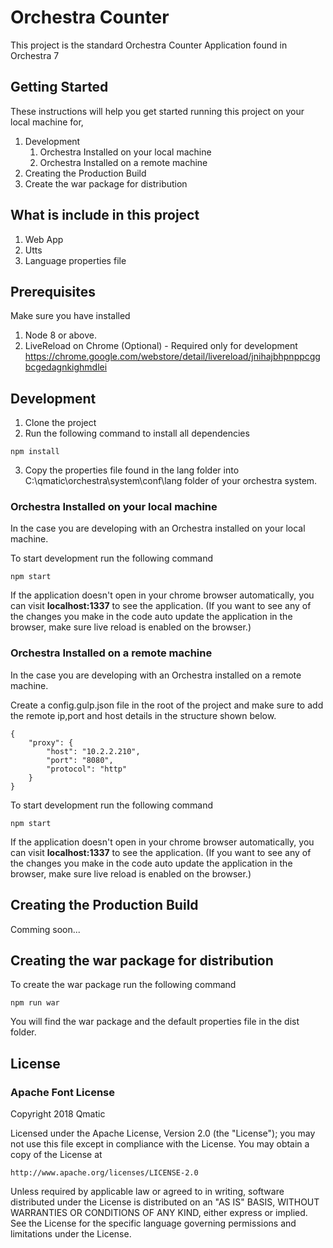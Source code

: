 # Orchestra Counter

This project is the standard Orchestra Counter Application found in Orchestra 7

## Getting Started

These instructions will help you get started running this project on your local machine for,
1. Development
    1. Orchestra Installed on your local machine
    2. Orchestra Installed on a remote machine
2. Creating the Production Build
3. Create the war package for distribution

## What is include in this project

1. Web App
2. Utts
3. Language properties file

## Prerequisites

Make sure you have installed 
1. Node 8 or above.
2. LiveReload on Chrome (Optional) - Required only for development
    https://chrome.google.com/webstore/detail/livereload/jnihajbhpnppcggbcgedagnkighmdlei

## Development

1. Clone the project
2. Run the following command to install all dependencies

```
npm install
```
3. Copy the properties file found in the lang folder into C:\qmatic\orchestra\system\conf\lang folder of your orchestra system.

### Orchestra Installed on your local machine

In the case you are developing with an Orchestra installed on your local machine.

To start development run the following command

```
npm start
```

If the application doesn't open in your chrome browser automatically, you can visit **localhost:1337** to see the application. (If you want to see any of the changes you make in the code auto update the application in the browser, make sure live reload is enabled on the browser.)

### Orchestra Installed on a remote machine

In the case you are developing with an Orchestra installed on a remote machine.

Create a config.gulp.json file in the root of the project and make sure to add the remote ip,port and host details in the structure shown below.

```
{
    "proxy": {
        "host": "10.2.2.210",
        "port": "8080",
        "protocol": "http"
    }
}
```

To start development run the following command

```
npm start
```

If the application doesn't open in your chrome browser automatically, you can visit **localhost:1337** to see the application. (If you want to see any of the changes you make in the code auto update the application in the browser, make sure live reload is enabled on the browser.)

## Creating the Production Build

Comming soon...

## Creating the war package for distribution

To create the war package run the following command

```
npm run war
```
You will find the war package and the default properties file in the dist folder.

## License

### Apache Font License
Copyright 2018 Qmatic

Licensed under the Apache License, Version 2.0 (the "License");
you may not use this file except in compliance with the License.
You may obtain a copy of the License at

    http://www.apache.org/licenses/LICENSE-2.0

Unless required by applicable law or agreed to in writing, software
distributed under the License is distributed on an "AS IS" BASIS,
WITHOUT WARRANTIES OR CONDITIONS OF ANY KIND, either express or implied.
See the License for the specific language governing permissions and
limitations under the License.

